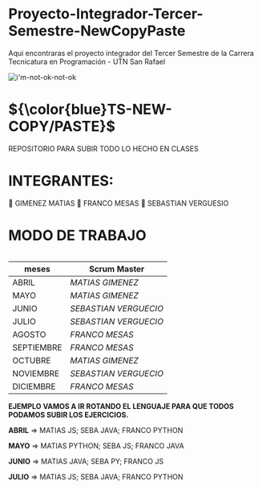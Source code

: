 # Proyecto-Integrador-Tercer-Semestre-NewCopyPaste
Aqui encontraras el proyecto integrador del Tercer Semestre de la Carrera Tecnicatura en Programación - UTN San Rafael



![i'm-not-ok-not-ok](https://user-images.githubusercontent.com/106162059/233731615-e9d6d929-ed5d-4b60-8dec-b8049caf5622.gif)

 




# ${\color{blue}TS-NEW-COPY/PASTE}$ 


REPOSITORIO PARA SUBIR TODO LO HECHO EN CLASES





# INTEGRANTES:


🧑 GIMENEZ MATIAS
🧑 FRANCO MESAS
🧑 SEBASTIAN VERGUESIO

# MODO DE TRABAJO

<table class="table">
  <thead>
    
  </thead>
  <tbody>
   
  </tbody>
</table>



| **meses** | **Scrum Master** |
| ---- | ---- |
| ABRIL | *MATIAS GIMENEZ* |
| MAYO | *MATIAS GIMENEZ* |
| JUNIO | *SEBASTIAN VERGUECIO* |
| JULIO | *SEBASTIAN VERGUECIO* |
| AGOSTO  | *FRANCO MESAS* |
| SEPTIEMBRE | *FRANCO MESAS* |
|OCTUBRE| *MATIAS GIMENEZ* |
|NOVIEMBRE| *SEBASTIAN VERGUECIO* |
|DICIEMBRE| *FRANCO MESAS* |










 
<strong>EJEMPLO VAMOS A IR ROTANDO EL LENGUAJE PARA QUE TODOS PODAMOS SUBIR LOS EJERCICIOS.</strong>


<strong>ABRIL</strong> => MATIAS JS; SEBA JAVA; FRANCO PYTHON

<strong>MAYO</strong> => MATIAS PYTHON; SEBA JS; FRANCO JAVA

<strong>JUNIO</strong> => MATIAS JAVA; SEBA  PY; FRANCO JS

<strong>JULIO</strong> => MATIAS JS; SEBA JAVA; FRANCO PYTHON
